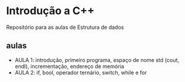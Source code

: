 # Introdução a C++
Repositório para as aulas de Estrutura de dados 

## aulas
- AULA 1: introdução, primeiro programa, espaço de nome std (cout, endl), incrementação, endereço de memória
- AULA 2: if, bool, operador ternário, switch, while e for
